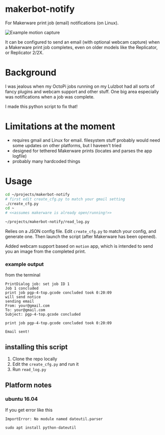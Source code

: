 # makerbot-notify

For Makerware print job (email) notifications (on Linux).

![Example motion capture][print_cap]

It can be configured to send an email (with optional webcam capture) when a Makerware print job completes, even on older models like the Replicator, or Replicator 2/2X.

# Background

I was jealous when my OctoPi jobs running on my Lulzbot had all sorts of fancy plugins and webcam support and other stuff. One big area especially was notifications when a job was complete.

I made this python script to fix that!

# Limitations at the moment

 - requires gmail and Linux for email. filesystem stuff probably would need some updates on other platforms, but I haveen't tried
 - designed for tethered Makerware prints (locates and parses the app logfile)
 - probably many hardcoded things

# Usage


```bash
cd ~/projects/makerbot-notify
# first edit create_cfg.py to match your gmail setting
./create_cfg.py
cd ~
# <<assumes makerware is already open/running!>>

~/projects/makerbot-notify/read_log.py
```

Relies on a JSON config file. Edit `create_cfg.py` to match your config, and generate one.  Then launch the script (after Makerware has been opened).

Added webcam support based on `motion` app, which is intended to send you an image from the completed print.

### example output

from the terminal

```
PrintDialog job: set job ID 1
Job 1 concluded
print job pgp-4-top.gcode concluded took 0:20:09
will send notice
sending email
From: your@gmail.com
To: your@gmail.com
Subject: pgp-4-top.gcode concluded

print job pgp-4-top.gcode concluded took 0:20:09

Email sent!
```

## installing this script

 1. Clone the repo locally
 1. Edit the `create_cfg.py` and run it
 1. Run `read_log.py`


## Platform notes

### ubuntu 16.04



If you get error like this
```
ImportError: No module named dateutil.parser
```

```
sudo apt install python-dateutil
```

[print_cap]: https://github.com/idcrook/makerbot-notify/raw/gh-pages/img/print_snapshot.jpg
